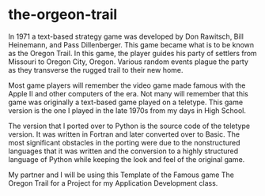 # the-orgeon-trail

In 1971 a text-based strategy game was developed by Don Rawitsch, Bill Heinemann, and Pass Dillenberger. This game became what is to be known as the Oregon Trail. In this game, the player guides his party of settlers from Missouri to Oregon City, Oregon. Various random events plague the party as they transverse the rugged trail to their new home.

Most game players will remember the video game made famous with the Apple II and other computers of the era. Not many will remember that this game was originally a text-based game played on a teletype. This game version is the one I played in the late 1970s from my days in High School.

The version that I ported over to Python is the source code of the teletype version. It was written in Fortran and later converted over to Basic. The most significant obstacles in the porting were due to the nonstructured languages that it was written and the conversion to a highly structured language of Python while keeping the look and feel of the original game.

My partner and I will be using this Template of the Famous game The Oregon Trail for a Project for my Application Development class.
